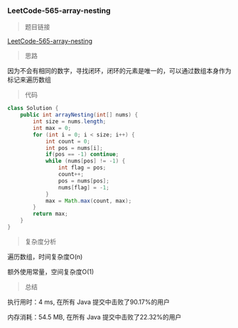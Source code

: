 ### LeetCode-565-array-nesting

> 题目链接

[LeetCode-565-array-nesting](https://leetcode-cn.com/problems/array-nesting/)

> 思路

因为不会有相同的数字，寻找闭环，闭环的元素是唯一的，可以通过数组本身作为标记来遍历数组

> 代码

```java
class Solution {
    public int arrayNesting(int[] nums) {
        int size = nums.length;
        int max = 0;
        for (int i = 0; i < size; i++) {
            int count = 0;
            int pos = nums[i];
            if(pos == -1) continue;
            while (nums[pos] != -1) {
                int flag = pos;
                count++;
                pos = nums[pos];
                nums[flag] = -1;
            }
            max = Math.max(count, max);
        }
        return max;
    }
}
```

> 复杂度分析

遍历数组，时间复杂度O(n)

额外使用常量，空间复杂度O(1)

> 总结

执行用时：4 ms, 在所有 Java 提交中击败了90.17%的用户

内存消耗：54.5 MB, 在所有 Java 提交中击败了22.32%的用户
